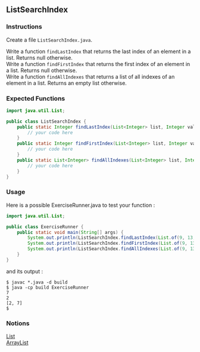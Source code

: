 ## ListSearchIndex

### Instructions

Create a file `ListSearchIndex.java`.

Write a function `findLastIndex` that returns the last index of an element in a list. Returns null otherwise.  
Write a function `findFirstIndex` that returns the first index of an element in a list. Returns null otherwise.  
Write a function `findAllIndexes` that returns a list of all indexes of an element in a list. Returns an empty list otherwise.

### Expected Functions
```java
import java.util.List;

public class ListSearchIndex {
    public static Integer findLastIndex(List<Integer> list, Integer value) {
        // your code here
    }
    public static Integer findFirstIndex(List<Integer> list, Integer value) {
        // your code here
    }
    public static List<Integer> findAllIndexes(List<Integer> list, Integer value) {
        // your code here
    }
}
```

### Usage

Here is a possible ExerciseRunner.java to test your function : 
```java
import java.util.List;

public class ExerciseRunner {
    public static void main(String[] args) {
        System.out.println(ListSearchIndex.findLastIndex(List.of(9, 13, 89, 8, 23, 1, 0, 89), 89));
        System.out.println(ListSearchIndex.findFirstIndex(List.of(9, 13, 89, 8, 23, 1, 0, 89), 89));
        System.out.println(ListSearchIndex.findAllIndexes(List.of(9, 13, 89, 8, 23, 1, 0, 89), 89).toString());
    }
}
```

and its output :
```shell
$ javac *.java -d build
$ java -cp build ExerciseRunner 
7
2
[2, 7]
$ 
```

### Notions
[List](https://docs.oracle.com/en/java/javase/17/docs/api/java.base/java/util/List.html)  
[ArrayList](https://docs.oracle.com/en/java/javase/17/docs/api/java.base/java/util/ArrayList.html)  